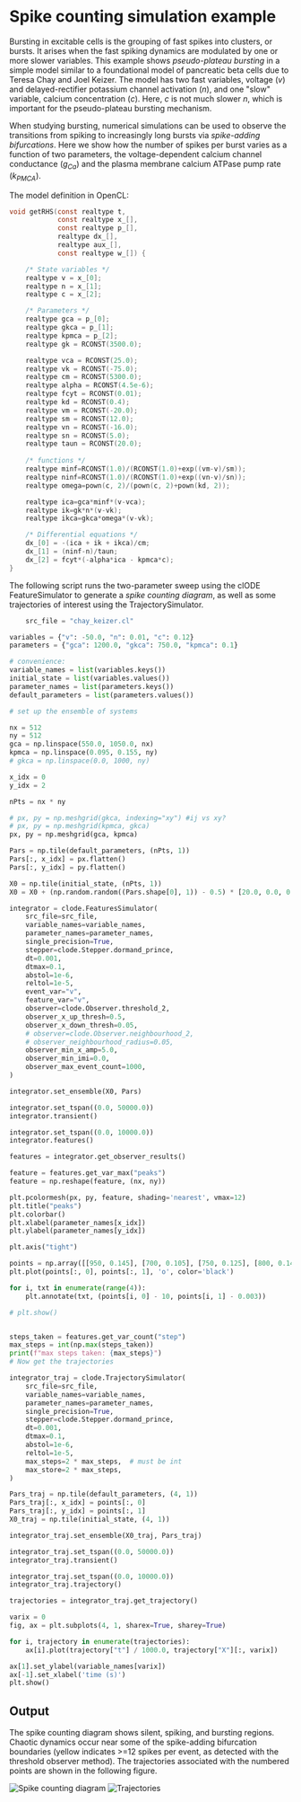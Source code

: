 # Spike counting simulation example

Bursting in excitable cells is the grouping of fast spikes into clusters, or bursts. It arises when the fast spiking dynamics are modulated by one or more slower variables. This example shows *pseudo-plateau bursting* in a simple model similar to a foundational model of pancreatic beta cells due to Teresa Chay and Joel Keizer. The model has two fast variables, voltage ($v$) and delayed-rectifier potassium channel activation ($n$), and one "slow" variable, calcium concentration ($c$). Here, $c$ is not much slower $n$, which is important for the pseudo-plateau bursting mechanism.

When studying bursting, numerical simulations can be used to observe the transitions from spiking to increasingly long bursts via *spike-adding bifurcations*. Here we show how the number of spikes per burst varies as a function of two parameters, the voltage-dependent calcium channel conductance ($g_{Ca}$) and the plasma membrane calcium ATPase pump rate ($k_{PMCA}$).

The model definition in OpenCL:
```c
void getRHS(const realtype t,
            const realtype x_[],
            const realtype p_[],
            realtype dx_[],
            realtype aux_[],
            const realtype w_[]) {

    /* State variables */
    realtype v = x_[0];
    realtype n = x_[1];
    realtype c = x_[2];

    /* Parameters */
    realtype gca = p_[0];
    realtype gkca = p_[1];
    realtype kpmca = p_[2];
    realtype gk = RCONST(3500.0);

    realtype vca = RCONST(25.0);
    realtype vk = RCONST(-75.0);
    realtype cm = RCONST(5300.0);
    realtype alpha = RCONST(4.5e-6);
    realtype fcyt = RCONST(0.01);
    realtype kd = RCONST(0.4);
    realtype vm = RCONST(-20.0);
    realtype sm = RCONST(12.0);
    realtype vn = RCONST(-16.0);
    realtype sn = RCONST(5.0);
    realtype taun = RCONST(20.0);
    
    /* functions */
    realtype minf=RCONST(1.0)/(RCONST(1.0)+exp((vm-v)/sm));
    realtype ninf=RCONST(1.0)/(RCONST(1.0)+exp((vn-v)/sn));
    realtype omega=pown(c, 2)/(pown(c, 2)+pown(kd, 2));

    realtype ica=gca*minf*(v-vca);
    realtype ik=gk*n*(v-vk);
    realtype ikca=gkca*omega*(v-vk);

    /* Differential equations */
    dx_[0] = -(ica + ik + ikca)/cm;
    dx_[1] = (ninf-n)/taun;
    dx_[2] = fcyt*(-alpha*ica - kpmca*c);
}
```

The following script runs the two-parameter sweep using the clODE FeatureSimulator to generate a *spike counting diagram*, as well as some trajectories of interest using the TrajectorySimulator.

```python
    src_file = "chay_keizer.cl"

variables = {"v": -50.0, "n": 0.01, "c": 0.12}
parameters = {"gca": 1200.0, "gkca": 750.0, "kpmca": 0.1}

# convenience:
variable_names = list(variables.keys())
initial_state = list(variables.values())
parameter_names = list(parameters.keys())
default_parameters = list(parameters.values())

# set up the ensemble of systems

nx = 512
ny = 512
gca = np.linspace(550.0, 1050.0, nx)
kpmca = np.linspace(0.095, 0.155, ny)
# gkca = np.linspace(0.0, 1000, ny)

x_idx = 0
y_idx = 2

nPts = nx * ny

# px, py = np.meshgrid(gkca, indexing="xy") #ij vs xy?
# px, py = np.meshgrid(kpmca, gkca) 
px, py = np.meshgrid(gca, kpmca)

Pars = np.tile(default_parameters, (nPts, 1))
Pars[:, x_idx] = px.flatten()
Pars[:, y_idx] = py.flatten()

X0 = np.tile(initial_state, (nPts, 1))
X0 = X0 + (np.random.random((Pars.shape[0], 1)) - 0.5) * [20.0, 0.0, 0.1]

integrator = clode.FeaturesSimulator(
    src_file=src_file,
    variable_names=variable_names,
    parameter_names=parameter_names,
    single_precision=True,
    stepper=clode.Stepper.dormand_prince,
    dt=0.001,
    dtmax=0.1,
    abstol=1e-6,
    reltol=1e-5,
    event_var="v",
    feature_var="v",
    observer=clode.Observer.threshold_2,
    observer_x_up_thresh=0.5,
    observer_x_down_thresh=0.05,
    # observer=clode.Observer.neighbourhood_2,
    # observer_neighbourhood_radius=0.05,
    observer_min_x_amp=5.0,
    observer_min_imi=0.0,
    observer_max_event_count=1000,
)

integrator.set_ensemble(X0, Pars)

integrator.set_tspan((0.0, 50000.0))
integrator.transient()

integrator.set_tspan((0.0, 10000.0))
integrator.features()

features = integrator.get_observer_results()

feature = features.get_var_max("peaks")
feature = np.reshape(feature, (nx, ny))

plt.pcolormesh(px, py, feature, shading='nearest', vmax=12)
plt.title("peaks")
plt.colorbar()
plt.xlabel(parameter_names[x_idx])
plt.ylabel(parameter_names[y_idx])

plt.axis("tight")

points = np.array([[950, 0.145], [700, 0.105], [750, 0.125], [800, 0.142]])
plt.plot(points[:, 0], points[:, 1], 'o', color='black')

for i, txt in enumerate(range(4)):
    plt.annotate(txt, (points[i, 0] - 10, points[i, 1] - 0.003))

# plt.show()


steps_taken = features.get_var_count("step")
max_steps = int(np.max(steps_taken))
print(f"max steps taken: {max_steps}")
# Now get the trajectories

integrator_traj = clode.TrajectorySimulator(
    src_file=src_file,
    variable_names=variable_names,
    parameter_names=parameter_names,
    single_precision=True,
    stepper=clode.Stepper.dormand_prince,
    dt=0.001,
    dtmax=0.1,
    abstol=1e-6,
    reltol=1e-5,
    max_steps=2 * max_steps,  # must be int
    max_store=2 * max_steps,
)

Pars_traj = np.tile(default_parameters, (4, 1))
Pars_traj[:, x_idx] = points[:, 0]
Pars_traj[:, y_idx] = points[:, 1]
X0_traj = np.tile(initial_state, (4, 1))

integrator_traj.set_ensemble(X0_traj, Pars_traj)

integrator_traj.set_tspan((0.0, 50000.0))
integrator_traj.transient()

integrator_traj.set_tspan((0.0, 10000.0))
integrator_traj.trajectory()

trajectories = integrator_traj.get_trajectory()

varix = 0
fig, ax = plt.subplots(4, 1, sharex=True, sharey=True)

for i, trajectory in enumerate(trajectories):
    ax[i].plot(trajectory["t"] / 1000.0, trajectory["X"][:, varix])

ax[1].set_ylabel(variable_names[varix])
ax[-1].set_xlabel('time (s)')
plt.show()
```

## Output

The spike counting diagram shows silent, spiking, and bursting regions. Chaotic dynamics occur near some of the spike-adding bifurcation boundaries (yellow indicates >=12 spikes per event, as detected with the threshold observer method). The trajectories associated with the numbered points are shown in the following figure.

![Spike counting diagram](spike_counting.png)
![Trajectories](spike_counting_trajectories.png)
